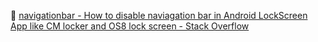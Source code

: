 📝 [navigationbar - How to disable naviagation bar in Android LockScreen App like CM locker and OS8 lock screen - Stack Overflow](https://stackoverflow.com/questions/32948604/how-to-disable-naviagation-bar-in-android-lockscreen-app-like-cm-locker-and-os8/32983295#32983295)
